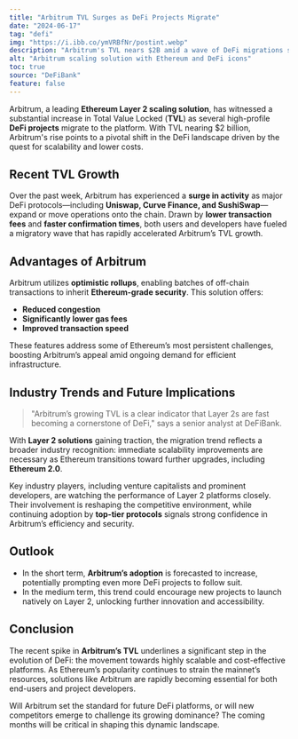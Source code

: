```yaml
---
title: "Arbitrum TVL Surges as DeFi Projects Migrate"
date: "2024-06-17"
tag: "defi"
img: "https://i.ibb.co/ymVRBfNr/postint.webp"
description: "Arbitrum's TVL nears $2B amid a wave of DeFi migrations seeking scalability."
alt: "Arbitrum scaling solution with Ethereum and DeFi icons"
toc: true
source: "DeFiBank"
feature: false
---
```


Arbitrum, a leading **Ethereum Layer 2 scaling solution**, has witnessed a substantial increase in Total Value Locked (**TVL**) as several high-profile **DeFi projects** migrate to the platform. With TVL nearing $2 billion, Arbitrum's rise points to a pivotal shift in the DeFi landscape driven by the quest for scalability and lower costs.

## Recent TVL Growth

Over the past week, Arbitrum has experienced a **surge in activity** as major DeFi protocols—including **Uniswap, Curve Finance, and SushiSwap**—expand or move operations onto the chain. Drawn by **lower transaction fees** and **faster confirmation times**, both users and developers have fueled a migratory wave that has rapidly accelerated Arbitrum’s TVL growth.

## Advantages of Arbitrum

Arbitrum utilizes **optimistic rollups**, enabling batches of off-chain transactions to inherit **Ethereum-grade security**. This solution offers:

- **Reduced congestion**
- **Significantly lower gas fees**
- **Improved transaction speed**

These features address some of Ethereum’s most persistent challenges, boosting Arbitrum’s appeal amid ongoing demand for efficient infrastructure.

## Industry Trends and Future Implications

> "Arbitrum’s growing TVL is a clear indicator that Layer 2s are fast becoming a cornerstone of DeFi," says a senior analyst at DeFiBank.

With **Layer 2 solutions** gaining traction, the migration trend reflects a broader industry recognition: immediate scalability improvements are necessary as Ethereum transitions toward further upgrades, including **Ethereum 2.0**.

Key industry players, including venture capitalists and prominent developers, are watching the performance of Layer 2 platforms closely. Their involvement is reshaping the competitive environment, while continuing adoption by **top-tier protocols** signals strong confidence in Arbitrum’s efficiency and security.

## Outlook

- In the short term, **Arbitrum’s adoption** is forecasted to increase, potentially prompting even more DeFi projects to follow suit.
- In the medium term, this trend could encourage new projects to launch natively on Layer 2, unlocking further innovation and accessibility.

## Conclusion

The recent spike in **Arbitrum’s TVL** underlines a significant step in the evolution of DeFi: the movement towards highly scalable and cost-effective platforms. As Ethereum’s popularity continues to strain the mainnet’s resources, solutions like Arbitrum are rapidly becoming essential for both end-users and project developers.

Will Arbitrum set the standard for future DeFi platforms, or will new competitors emerge to challenge its growing dominance? The coming months will be critical in shaping this dynamic landscape.